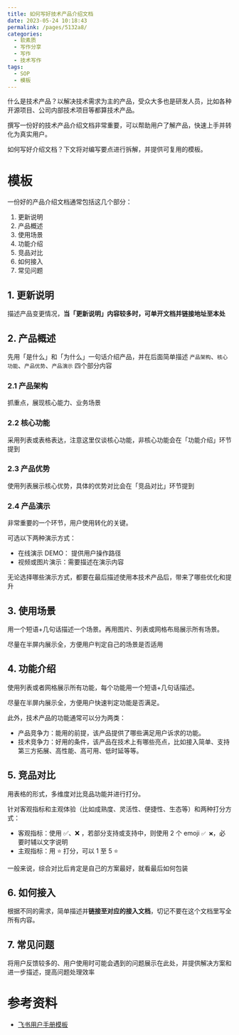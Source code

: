 ```yaml
---
title: 如何写好技术产品介绍文档
date: 2023-05-24 10:18:43
permalink: /pages/5132a8/
categories: 
  - 软素质
  - 写作分享
  - 写作
  - 技术写作
tags:
  - SOP
  - 模板
---
```



什么是技术产品？以解决技术需求为主的产品，受众大多也是研发人员，比如各种开源项目、公司内部技术项目等都算技术产品。

撰写一份好的技术产品介绍文档非常重要，可以帮助用户了解产品，快速上手并转化为真实用户。

如何写好介绍文档？下文将对编写要点进行拆解，并提供可复用的模板。

<!-- more -->

#  模板

一份好的产品介绍文档通常包括这几个部分：
1. 更新说明
2. 产品概述
3. 使用场景
4. 功能介绍
5. 竞品对比
6. 如何接入
7. 常见问题

## 1. 更新说明

描述产品变更情况，**当「更新说明」内容较多时，可单开文档并链接地址至本处**

## 2. 产品概述

先用「是什么」和「为什么」一句话介绍产品，并在后面简单描述 `产品架构`、`核心功能`、`产品优势`、`产品演示` 四个部分内容

### 2.1 产品架构

抓重点，展现核心能力、业务场景

### 2.2 核心功能

采用列表或表格表达，注意这里仅谈核心功能，非核心功能会在「功能介绍」环节提到

### 2.3 产品优势

使用列表展示核心优势，具体的优势对比会在「竞品对比」环节提到

### 2.4 产品演示

非常重要的一个环节，用户使用转化的关键。

可选以下两种演示方式：
- 在线演示 DEMO： 提供用户操作路径
- 视频或图片演示：需要描述在演示内容

无论选择哪些演示方式，都要在最后描述使用本技术产品后，带来了哪些优化和提升

## 3. 使用场景

用一个短语+几句话描述一个场景。再用图片、列表或网格布局展示所有场景。

尽量在半屏内展示全，方便用户判定自己的场景是否适用

## 4. 功能介绍

使用列表或者网格展示所有功能，每个功能用一个短语+几句话描述。

尽量在半屏内展示全，方便用户快速判定功能是否满足。

此外，技术产品的功能通常可以分为两类：
- 产品竞争力：能用的前提，该产品提供了哪些满足用户诉求的功能。
- 技术竞争力：好用的条件，该产品在技术上有哪些亮点，比如接入简单、支持第三方拓展、高性能、高可用、低时延等等。

## 5. 竞品对比

用表格的形式，多维度对比竞品功能并进行打分。

针对客观指标和主观体验（比如成熟度、灵活性、便捷性、生态等）和两种打分方式：
- 客观指标：使用 ✅、❌ ，若部分支持或支持中，则使用 2 个 emoji `✅ ❌`，必要时辅以文字说明
- 主观指标：用 ⭐ 打分，可以 1 至 5 ⭐

一般来说，综合对比后肯定是自己的方案最好，就看最后如何包装

## 6. 如何接入

根据不同的需求，简单描述并**链接至对应的接入文档**，切记不要在这个文档里写全所有内容。

## 7. 常见问题

将用户反馈较多的、用户使用时可能会遇到的问题展示在此处，并提供解决方案和进一步描述，提高问题处理效率


# 参考资料

- [飞书用户手册模板](https://www.feishu.cn/docx/PZQ2d08ytoVtdgxNC7WcJmpgnDS)